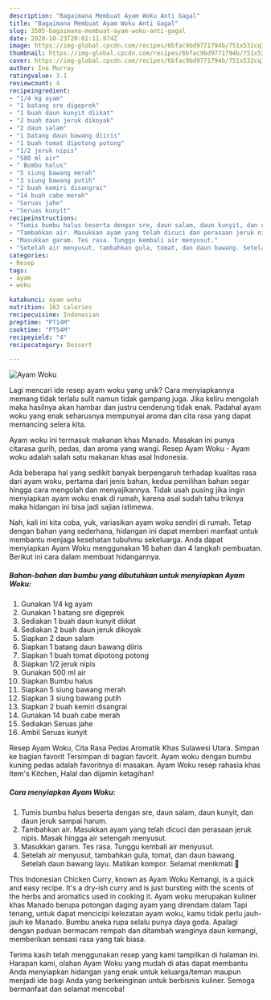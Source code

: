 ```yaml
---
description: "Bagaimana Membuat Ayam Woku Anti Gagal"
title: "Bagaimana Membuat Ayam Woku Anti Gagal"
slug: 3505-bagaimana-membuat-ayam-woku-anti-gagal
date: 2020-10-23T20:01:11.974Z
image: https://img-global.cpcdn.com/recipes/6bfac9bd9771794b/751x532cq70/ayam-woku-foto-resep-utama.jpg
thumbnail: https://img-global.cpcdn.com/recipes/6bfac9bd9771794b/751x532cq70/ayam-woku-foto-resep-utama.jpg
cover: https://img-global.cpcdn.com/recipes/6bfac9bd9771794b/751x532cq70/ayam-woku-foto-resep-utama.jpg
author: Ina Murray
ratingvalue: 3.1
reviewcount: 4
recipeingredient:
- "1/4 kg ayam"
- "1 batang sre digeprek"
- "1 buah daun kunyit diikat"
- "2 buah daun jeruk dikoyak"
- "2 daun salam"
- "1 batang daun bawang diiris"
- "1 buah tomat dipotong potong"
- "1/2 jeruk nipis"
- "500 ml air"
- " Bumbu halus"
- "5 siung bawang merah"
- "3 siung bawang putih"
- "2 buah kemiri disangrai"
- "14 buah cabe merah"
- "Seruas jahe"
- "Seruas kunyit"
recipeinstructions:
- "Tumis bumbu halus beserta dengan sre, daun salam, daun kunyit, dan daun jeruk sampai harum."
- "Tambahkan air. Masukkan ayam yang telah dicuci dan perasaan jeruk nipis. Masak hingga air setengah menyusut."
- "Masukkan garam. Tes rasa. Tunggu kembali air menyusut."
- "Setelah air menyusut, tambahkan gula, tomat, dan daun bawang. Setelah daun bawang layu. Matikan kompor. Selamat menikmati 🥰"
categories:
- Resep
tags:
- ayam
- woku

katakunci: ayam woku 
nutrition: 163 calories
recipecuisine: Indonesian
preptime: "PT14M"
cooktime: "PT54M"
recipeyield: "4"
recipecategory: Dessert

---
```



![Ayam Woku](https://img-global.cpcdn.com/recipes/6bfac9bd9771794b/751x532cq70/ayam-woku-foto-resep-utama.jpg)

Lagi mencari ide resep ayam woku yang unik? Cara menyiapkannya memang tidak terlalu sulit namun tidak gampang juga. Jika keliru mengolah maka hasilnya akan hambar dan justru cenderung tidak enak. Padahal ayam woku yang enak seharusnya mempunyai aroma dan cita rasa yang dapat memancing selera kita.

Ayam woku ini termasuk makanan khas Manado. Masakan ini punya citarasa gurih, pedas, dan aroma yang wangi. Resep Ayam Woku - Ayam woku adalah salah satu makanan khas asal Indonesia.

Ada beberapa hal yang sedikit banyak berpengaruh terhadap kualitas rasa dari ayam woku, pertama dari jenis bahan, kedua pemilihan bahan segar hingga cara mengolah dan menyajikannya. Tidak usah pusing jika ingin menyiapkan ayam woku enak di rumah, karena asal sudah tahu triknya maka hidangan ini bisa jadi sajian istimewa.


Nah, kali ini kita coba, yuk, variasikan ayam woku sendiri di rumah. Tetap dengan bahan yang sederhana, hidangan ini dapat memberi manfaat untuk membantu menjaga kesehatan tubuhmu sekeluarga. Anda dapat menyiapkan Ayam Woku menggunakan 16 bahan dan 4 langkah pembuatan. Berikut ini cara dalam membuat hidangannya.

<!--inarticleads1-->

##### Bahan-bahan dan bumbu yang dibutuhkan untuk menyiapkan Ayam Woku:

1. Gunakan 1/4 kg ayam
1. Gunakan 1 batang sre digeprek
1. Sediakan 1 buah daun kunyit diikat
1. Sediakan 2 buah daun jeruk dikoyak
1. Siapkan 2 daun salam
1. Siapkan 1 batang daun bawang diiris
1. Siapkan 1 buah tomat dipotong potong
1. Siapkan 1/2 jeruk nipis
1. Gunakan 500 ml air
1. Siapkan  Bumbu halus
1. Siapkan 5 siung bawang merah
1. Siapkan 3 siung bawang putih
1. Siapkan 2 buah kemiri disangrai
1. Gunakan 14 buah cabe merah
1. Sediakan Seruas jahe
1. Ambil Seruas kunyit


Resep Ayam Woku, Cita Rasa Pedas Aromatik Khas Sulawesi Utara. Simpan ke bagian favorit Tersimpan di bagian favorit. Ayam woku dengan bumbu kuning pedas adalah favoritnya di masakan. Ayam Woku resep rahasia khas Item&#39;s Kitchen, Halal dan dijamin ketagihan! 

<!--inarticleads2-->

##### Cara menyiapkan Ayam Woku:

1. Tumis bumbu halus beserta dengan sre, daun salam, daun kunyit, dan daun jeruk sampai harum.
1. Tambahkan air. Masukkan ayam yang telah dicuci dan perasaan jeruk nipis. Masak hingga air setengah menyusut.
1. Masukkan garam. Tes rasa. Tunggu kembali air menyusut.
1. Setelah air menyusut, tambahkan gula, tomat, dan daun bawang. Setelah daun bawang layu. Matikan kompor. Selamat menikmati 🥰


This Indonesian Chicken Curry, known as Ayam Woku Kemangi, is a quick and easy recipe. It&#39;s a dry-ish curry and is just bursting with the scents of the herbs and aromatics used in cooking it. Ayam woku merupakan kuliner khas Manado berupa potongan daging ayam yang direndam dalam Tapi tenang, untuk dapat mencicipi kelezatan ayam woku, kamu tidak perlu jauh-jauh ke Manado. Bumbu aneka rupa selalu punya daya goda. Apalagi dengan paduan bermacam rempah dan ditambah wanginya daun kemangi, memberikan sensasi rasa yang tak biasa. 

Terima kasih telah menggunakan resep yang kami tampilkan di halaman ini. Harapan kami, olahan Ayam Woku yang mudah di atas dapat membantu Anda menyiapkan hidangan yang enak untuk keluarga/teman maupun menjadi ide bagi Anda yang berkeinginan untuk berbisnis kuliner. Semoga bermanfaat dan selamat mencoba!
